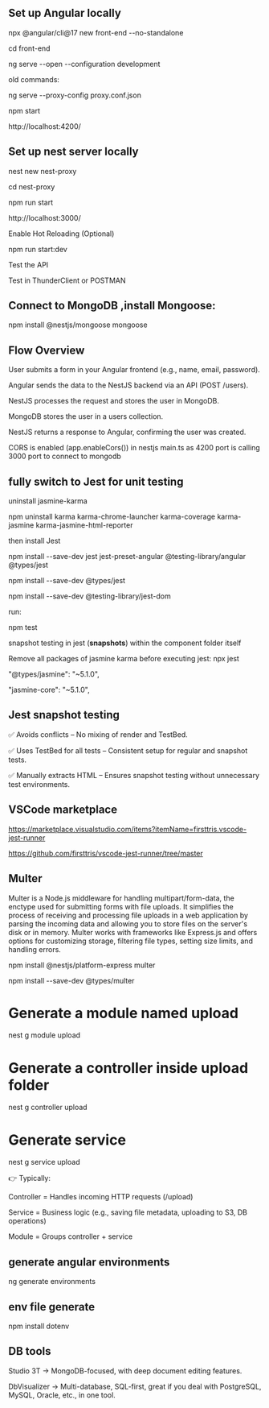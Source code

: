 ## Set up Angular locally

npx @angular/cli@17 new front-end --no-standalone

cd front-end

ng serve --open --configuration development

old commands:

ng serve --proxy-config proxy.conf.json

npm start

http://localhost:4200/

## Set up nest server locally

nest new nest-proxy

cd nest-proxy

npm run start

http://localhost:3000/

Enable Hot Reloading (Optional)

npm run start:dev

Test the API

Test in ThunderClient or POSTMAN

## Connect to MongoDB ,install Mongoose:

npm install @nestjs/mongoose mongoose

##  Flow Overview
User submits a form in your Angular frontend (e.g., name, email, password).

Angular sends the data to the NestJS backend via an API (POST /users).

NestJS processes the request and stores the user in MongoDB.

MongoDB stores the user in a users collection.

NestJS returns a response to Angular, confirming the user was created.

CORS is enabled (app.enableCors()) in nestjs main.ts as 4200 port is calling 3000 port to connect to mongodb

## fully switch to Jest for unit testing

uninstall jasmine-karma

npm uninstall karma karma-chrome-launcher karma-coverage karma-jasmine karma-jasmine-html-reporter

then install Jest

npm install --save-dev jest jest-preset-angular @testing-library/angular @types/jest

npm install --save-dev @types/jest

npm install --save-dev @testing-library/jest-dom

run:

npm test

snapshot testing in jest (__snapshots__)  within the component folder itself

Remove all packages of jasmine karma before executing jest: npx jest

"@types/jasmine": "~5.1.0",

"jasmine-core": "~5.1.0",

## Jest snapshot testing

✅ Avoids conflicts – No mixing of render and TestBed.

✅ Uses TestBed for all tests – Consistent setup for regular and snapshot tests.

✅ Manually extracts HTML – Ensures snapshot testing without unnecessary test environments.

## VSCode marketplace
https://marketplace.visualstudio.com/items?itemName=firsttris.vscode-jest-runner

https://github.com/firsttris/vscode-jest-runner/tree/master

## Multer

Multer is a Node.js middleware for handling multipart/form-data, the enctype used for submitting forms with file uploads. It simplifies the process of receiving and processing file uploads in a web application by parsing the incoming data and allowing you to store files on the server's disk or in memory. Multer works with frameworks like Express.js and offers options for customizing storage, filtering file types, setting size limits, and handling errors.

npm install @nestjs/platform-express multer

npm install --save-dev @types/multer

# Generate a module named upload
nest g module upload

# Generate a controller inside upload folder
nest g controller upload

# Generate service
nest g service upload

👉 Typically:

Controller = Handles incoming HTTP requests (/upload)

Service = Business logic (e.g., saving file metadata, uploading to S3, DB operations)

Module = Groups controller + service

## generate angular environments
ng generate environments

## env file generate

npm install dotenv

## DB tools
Studio 3T → MongoDB-focused, with deep document editing features.

DbVisualizer → Multi-database, SQL-first, great if you deal with PostgreSQL, MySQL, Oracle, etc., in one tool.